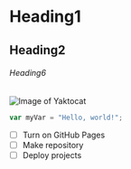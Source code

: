 
# Heading1 
## Heading2 
###### Heading6

![Image of Yaktocat](https://encrypted-tbn0.gstatic.com/images?q=tbn:ANd9GcS8Wv7kU_bJPRAKxtOPYBJjAJhcJgLGQgfEX89TGQ4EDIvvzhXGeci0TOE&s=10)

``` javascript
var myVar = "Hello, world!";
```

- [ ] Turn on GitHub Pages
- [ ] Make repository 
- [ ] Deploy projects 
